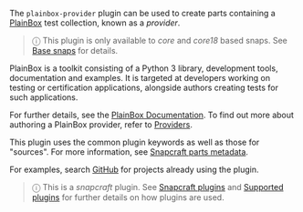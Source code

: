 The `plainbox-provider` plugin can be used to create parts containing a [PlainBox](https://launchpad.net/plainbox) test collection, known as a *provider*.

> ⓘ This plugin is only available to _core_ and _core18_ based snaps. See [Base snaps](/t/base-snaps/11198) for details.

PlainBox is a toolkit consisting of a Python 3 library, development tools, documentation and examples. It is targeted at developers working on testing or certification applications, alongside authors creating tests for such applications.

For further details, see the [PlainBox Documentation](https://git.launchpad.net/plainbox/tree/docs). To find out more about authoring a PlainBox provider, refer to [Providers]( https://git.launchpad.net/plainbox/plain/docs/author/providers.rst).

This plugin uses the common plugin keywords as well as those for "sources". For more information, see [Snapcraft parts metadata](/t/snapcraft-parts-metadata/8336).

For examples, search [GitHub](https://github.com/search?q=path%3Asnapcraft.yaml+%22plugin%3A+plainbox-provider%22&type=Code) for projects already using the plugin.

> ⓘ  This is a *snapcraft* plugin. See [Snapcraft plugins](/t/snapcraft-plugins/4284) and [Supported plugins](/t/supported-plugins/8080) for further details on how plugins are used.
